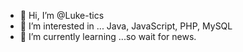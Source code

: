 - 👋 Hi, I’m @Luke-tics
- 👀 I’m interested in ... Java, JavaScript, PHP, MySQL
- 🌱 I’m currently learning ...so wait for news.


<!---
Luke-tics/Luke-tics is a ✨ special ✨ repository because its `README.md` (this file) appears on your GitHub profile.
You can click the Preview link to take a look at your changes.
--->
